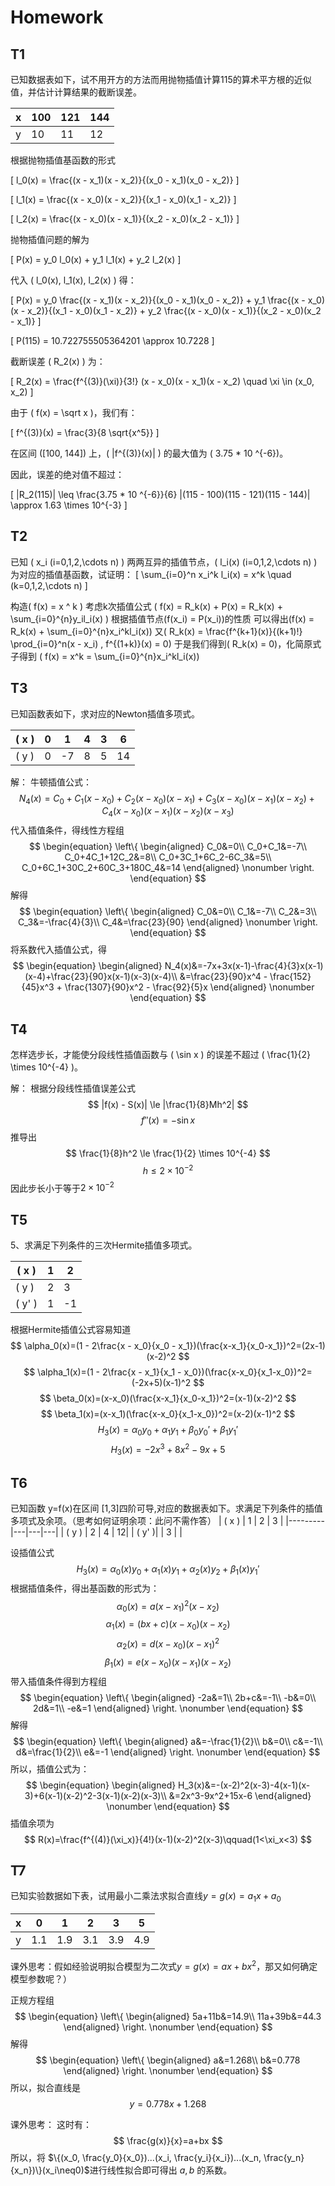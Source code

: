# Homework

## T1

已知数据表如下，试不用开方的方法而用抛物插值计算115的算术平方根的近似值，并估计计算结果的截断误差。

| x    | 100 | 121 | 144 |
|------|-----|-----|-----|
| y    | 10  | 11  | 12  |

根据抛物插值基函数的形式

\[
l_0(x) = \frac{(x - x_1)(x - x_2)}{(x_0 - x_1)(x_0 - x_2)}
\]

\[
l_1(x) = \frac{(x - x_0)(x - x_2)}{(x_1 - x_0)(x_1 - x_2)}
\]

\[
l_2(x) = \frac{(x - x_0)(x - x_1)}{(x_2 - x_0)(x_2 - x_1)}
\]

抛物插值问题的解为

\[
P(x) = y_0 l_0(x) + y_1 l_1(x) + y_2 l_2(x)
\]

代入 \( l_0(x), l_1(x), l_2(x) \) 得：

\[
P(x) = y_0 \frac{(x - x_1)(x - x_2)}{(x_0 - x_1)(x_0 - x_2)} + y_1 \frac{(x - x_0)(x - x_2)}{(x_1 - x_0)(x_1 - x_2)} + y_2 \frac{(x - x_0)(x - x_1)}{(x_2 - x_0)(x_2 - x_1)}
\]

\[
P(115) = 10.722755505364201 \approx 10.7228
\]

截断误差 \( R_2(x) \) 为：

\[
R_2(x) = \frac{f^{(3)}(\xi)}{3!} (x - x_0)(x - x_1)(x - x_2) \quad \xi \in (x_0, x_2)
\]

由于 \( f(x) = \sqrt x \)，我们有：

\[
f^{(3)}(x) = \frac{3}{8 \sqrt{x^5}}
\]

在区间 \([100, 144]\) 上，\( |f^{(3)}(x)| \) 的最大值为 \( 3.75 * 10 ^{-6}\)。

因此，误差的绝对值不超过：

\[
|R_2(115)| \leq \frac{3.75 * 10 ^{-6}}{6} |(115 - 100)(115 - 121)(115 - 144)| \approx 1.63 \times 10^{-3}
\]

## T2

已知 \( x_i (i=0,1,2,\cdots n) \) 两两互异的插值节点，\( l_i(x) (i=0,1,2,\cdots n) \) 为对应的插值基函数，试证明：
\[
\sum_{i=0}^n x_i^k l_i(x) = x^k \quad (k=0,1,2,\cdots n)
\]

构造\( f(x) = x ^ k \)
考虑k次插值公式
\( f(x) = R_k(x) + P(x) 
 = R_k(x) + \sum_{i=0}^{n}y_il_i(x) \)
根据插值节点\(f(x_i) = P(x_i)\)的性质
可以得出\(f(x) = R_k(x) + \sum_{i=0}^{n}x_i^kl_i(x)\)
又\( R_k(x) = \frac{f^{k+1}(x)}{(k+1)!} \prod_{i=0}^n(x - x_i) , f^{(1+k)}(x) = 0\)
于是我们得到\( R_k(x) = 0\)，化简原式子得到
\( f(x) = x^k = \sum_{i=0}^{n}x_i^kl_i(x)\)

## T3

已知函数表如下，求对应的Newton插值多项式。

| \( x \) | 0 | 1 | 4 | 3 | 6 |
|---------|---|---|---|---|---|
| \( y \) | 0 | -7 | 8 | 5 | 14 |

解：
牛顿插值公式：
$$
N_4(x)=C_0+C_1(x-x_0)+C_2(x-x_0)(x-x_1)+C_3(x-x_0)(x-x_1)(x-x_2)+C_4(x-x_0)(x-x_1)(x-x_2)(x-x_3)
$$
代入插值条件，得线性方程组
$$
\begin{equation}
\left\{
    \begin{aligned}
        C_0&=0\\
        C_0+C_1&=-7\\
        C_0+4C_1+12C_2&=8\\
        C_0+3C_1+6C_2-6C_3&=5\\
        C_0+6C_1+30C_2+60C_3+180C_4&=14
    \end{aligned}
\nonumber
\right.   
\end{equation}
$$
解得
$$
\begin{equation}
\left\{
    \begin{aligned}
        C_0&=0\\
        C_1&=-7\\
        C_2&=3\\
        C_3&=-\frac{4}{3}\\
        C_4&=\frac{23}{90}
    \end{aligned}
\nonumber
\right.   
\end{equation}
$$
将系数代入插值公式，得
$$
\begin{equation}
    \begin{aligned}
        N_4(x)&=-7x+3x(x-1)-\frac{4}{3}x(x-1)(x-4)+\frac{23}{90}x(x-1)(x-3)(x-4)\\
        &=\frac{23}{90}x^4 - \frac{152}{45}x^3 + \frac{1307}{90}x^2 - \frac{92}{5}x
    \end{aligned}
\nonumber
\end{equation}
$$

## T4

怎样选步长，才能使分段线性插值函数与 \( \sin x \) 的误差不超过 \( \frac{1}{2} \times 10^{-4} \)。

解：
根据分段线性插值误差公式
$$
|f(x) - S(x)| \le |\frac{1}{8}Mh^2|
$$ $$
f''(x) = -\sin x
$$
推导出
$$
\frac{1}{8}h^2 \le \frac{1}{2} \times 10^{-4}
$$$$
h \le 2 \times 10 ^ {-2}
$$
因此步长小于等于$2 \times 10 ^ {-2}$

## T5

5、求满足下列条件的三次Hermite插值多项式。

| \( x \) | 1 | 2 |
|---------|---|---|
| \( y \) | 2 | 3 |
| \( y' \) | 1 | -1 |

根据Hermite插值公式容易知道
$$
\alpha_0(x)=(1 - 2\frac{x - x_0}{x_0 - x_1})(\frac{x-x_1}{x_0-x_1})^2=(2x-1)(x-2)^2
$$$$
\alpha_1(x)=(1 - 2\frac{x - x_1}{x_1 - x_0})(\frac{x-x_0}{x_1-x_0})^2=(-2x+5)(x-1)^2
$$$$
\beta_0(x)=(x-x_0)(\frac{x-x_1}{x_0-x_1})^2=(x-1)(x-2)^2
$$$$
\beta_1(x)=(x-x_1)(\frac{x-x_0}{x_1-x_0})^2=(x-2)(x-1)^2
$$$$
H_3(x)=\alpha_0y_0 + \alpha_1y_1 + \beta_0y_0' + \beta_1y_1'
$$$$
H_3(x)=-2x^3+8x^2-9x+5
$$

## T6

已知函数 y=f(x)在区间 [1,3]四阶可导,对应的数据表如下。求满足下列条件的插值多项式及余项。（思考如何证明余项：此问不需作答）
| \( x \) | 1 | 2 | 3 |
|---------|---|---|---|
| \( y \) | 2 | 4 | 12|
| \( y' \)|  |  3 |   |

设插值公式$$
H_3(x)=\alpha_0(x)y_0+\alpha_1(x)y_1+\alpha_2(x)y_2+\beta_1(x)y_1'
$$
根据插值条件，得出基函数的形式为：$$
\alpha_0(x) = a(x - x_1)^2(x-x_2)
$$$$
\alpha_1(x) = (bx+c)(x-x_0)(x-x_2)
$$$$
\alpha_2(x) = d(x-x_0)(x-x_1)^2
$$$$
\beta_1(x) = e(x-x_0)(x-x_1)(x-x_2)
$$
带入插值条件得到方程组
$$
\begin{equation}
\left\{
    \begin{aligned}
        -2a&=1\\
        2b+c&=-1\\
        -b&=0\\
        2d&=1\\
        -e&=1
    \end{aligned}
\right.
\nonumber
\end{equation}
$$解得
$$
\begin{equation}
\left\{
    \begin{aligned}
        a&=-\frac{1}{2}\\
        b&=0\\
        c&=-1\\
        d&=\frac{1}{2}\\
        e&=-1
    \end{aligned}
\right.
\nonumber
\end{equation}
$$
所以，插值公式为：
$$
\begin{equation}
    \begin{aligned}
        H_3(x)&=-(x-2)^2(x-3)-4(x-1)(x-3)+6(x-1)(x-2)^2-3(x-1)(x-2)(x-3)\\
        &=2x^3-9x^2+15x-6
    \end{aligned}
\nonumber
\end{equation}
$$
插值余项为
$$
R(x)=\frac{f^{(4)}(\xi_x)}{4!}(x-1)(x-2)^2(x-3)\qquad(1<\xi_x<3)
$$

## T7

已知实验数据如下表，试用最小二乘法求拟合直线$y=g(x)=a_1x+a_0$

| **x** | **0** | **1** | **2** | **3** | **5** |
|-------|-------|-------|-------|-------|-------|
| y     | 1.1   | 1.9   | 3.1   | 3.9   | 4.9   |

课外思考：假如经验说明拟合模型为二次式$y=g(x)=ax+bx^2$，那又如何确定模型参数呢？）

正规方程组
$$
\begin{equation}
\left\{
    \begin{aligned}
        5a+11b&=14.9\\
        11a+39b&=44.3
    \end{aligned}
\right.
\nonumber
\end{equation}
$$
解得
$$
\begin{equation}
\left\{
    \begin{aligned}
        a&=1.268\\
        b&=0.778
    \end{aligned}
\right.
\nonumber
\end{equation}
$$
所以，拟合直线是
$$
y=0.778x+1.268
$$

课外思考：
这时有：
$$
\frac{g(x)}{x}=a+bx
$$
所以，将 $\{(x_0, \frac{y_0}{x_0})...(x_i, \frac{y_i}{x_i})...(x_n, \frac{y_n}{x_n})\}(x_i\neq0)$进行线性拟合即可得出 $a, b$ 的系数。
